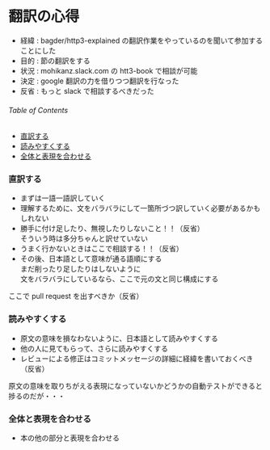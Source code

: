 # 翻訳の心得

- 経緯 : bagder/http3-explained の翻訳作業をやっているのを聞いて参加することにした
- 目的 : 節の翻訳をする
- 状況 : mohikanz.slack.com の htt3-book で相談が可能
- 決定 : google 翻訳の力を借りつつ翻訳を行なった
- 反省 : もっと slack で相談するべきだった


###### Table of Contents

- [直訳する](#user-content-直訳する)
- [読みやすくする](#user-content-読みやすくする)
- [全体と表現を合わせる](#user-content-全体と表現を合わせる)


### 直訳する

- まずは一語一語訳していく
- 理解するために、文をバラバラにして一箇所づつ訳していく必要があるかもしれない
- 勝手に付け足したり、無視したりしないこと！！（反省）  
  そういう時は多分ちゃんと訳せていない
- うまく行かないときはここで相談する！！（反省）
- その後、日本語として意味が通る語順にする  
  まだ削ったり足したりはしないように  
  文をバラバラにしているなら、ここで元の文と同じ構成にする

ここで pull request を出すべきか（反省）

### 読みやすくする

- 原文の意味を損なわないように、日本語として読みやすくする
- 他の人に見てもらって、さらに読みやすくする
- レビューによる修正はコミットメッセージの詳細に経緯を書いておくべき（反省）

原文の意味を取りちがえる表現になっていないかどうかの自動テストができると捗るのだが・・・


### 全体と表現を合わせる

- 本の他の部分と表現を合わせる
